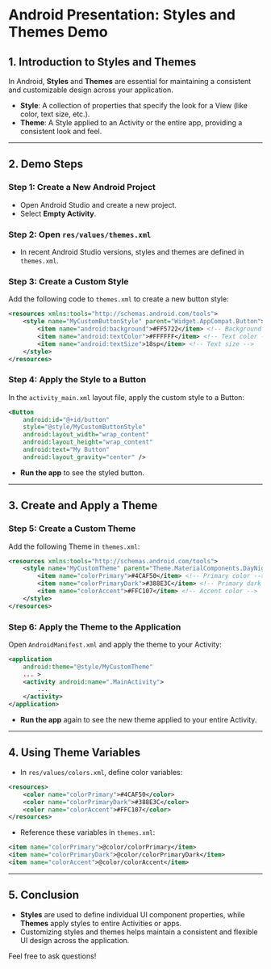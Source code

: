 
# Android Presentation: Styles and Themes Demo

## 1. Introduction to Styles and Themes

In Android, **Styles** and **Themes** are essential for maintaining a consistent and customizable design across your application.

- **Style**: A collection of properties that specify the look for a View (like color, text size, etc.).
- **Theme**: A Style applied to an Activity or the entire app, providing a consistent look and feel.

---

## 2. Demo Steps

### Step 1: Create a New Android Project
- Open Android Studio and create a new project.
- Select **Empty Activity**.

### Step 2: Open `res/values/themes.xml`
- In recent Android Studio versions, styles and themes are defined in `themes.xml`.

### Step 3: Create a Custom Style
Add the following code to `themes.xml` to create a new button style:

```xml
<resources xmlns:tools="http://schemas.android.com/tools">
    <style name="MyCustomButtonStyle" parent="Widget.AppCompat.Button">
        <item name="android:background">#FF5722</item> <!-- Background color -->
        <item name="android:textColor">#FFFFFF</item> <!-- Text color -->
        <item name="android:textSize">18sp</item> <!-- Text size -->
    </style>
</resources>
```

### Step 4: Apply the Style to a Button
In the `activity_main.xml` layout file, apply the custom style to a Button:

```xml
<Button
    android:id="@+id/button"
    style="@style/MyCustomButtonStyle"
    android:layout_width="wrap_content"
    android:layout_height="wrap_content"
    android:text="My Button"
    android:layout_gravity="center" />
```

- **Run the app** to see the styled button.

---

## 3. Create and Apply a Theme

### Step 5: Create a Custom Theme
Add the following Theme in `themes.xml`:

```xml
<resources xmlns:tools="http://schemas.android.com/tools">
    <style name="MyCustomTheme" parent="Theme.MaterialComponents.DayNight.DarkActionBar">
        <item name="colorPrimary">#4CAF50</item> <!-- Primary color -->
        <item name="colorPrimaryDark">#388E3C</item> <!-- Primary dark color -->
        <item name="colorAccent">#FFC107</item> <!-- Accent color -->
    </style>
</resources>
```

### Step 6: Apply the Theme to the Application
Open `AndroidManifest.xml` and apply the theme to your Activity:

```xml
<application
    android:theme="@style/MyCustomTheme"
    ... >
    <activity android:name=".MainActivity">
        ...
    </activity>
</application>
```

- **Run the app** again to see the new theme applied to your entire Activity.

---

## 4. Using Theme Variables
- In `res/values/colors.xml`, define color variables:

```xml
<resources>
    <color name="colorPrimary">#4CAF50</color>
    <color name="colorPrimaryDark">#388E3C</color>
    <color name="colorAccent">#FFC107</color>
</resources>
```

- Reference these variables in `themes.xml`:

```xml
<item name="colorPrimary">@color/colorPrimary</item>
<item name="colorPrimaryDark">@color/colorPrimaryDark</item>
<item name="colorAccent">@color/colorAccent</item>
```

---

## 5. Conclusion
- **Styles** are used to define individual UI component properties, while **Themes** apply styles to entire Activities or apps.
- Customizing styles and themes helps maintain a consistent and flexible UI design across the application.

Feel free to ask questions!
